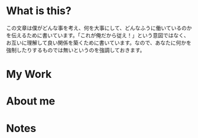 # What is this?

この文章は僕がどんな事を考え、何を大事にして、どんなふうに働いているのかを伝えるために書いています。「これが俺だから従え！」という意図ではなく、お互いに理解して良い関係を築くために書いています。なので、あなたに何かを強制したりするものでは無いというのを強調しておきます。

# My Work

# About me

# Notes

